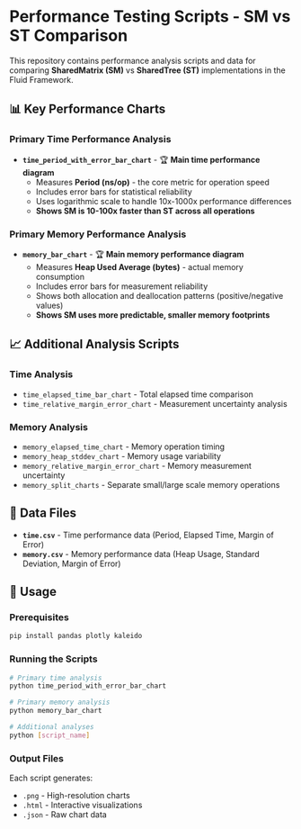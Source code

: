 # Performance Testing Scripts - SM vs ST Comparison

This repository contains performance analysis scripts and data for comparing **SharedMatrix (SM)** vs **SharedTree (ST)** implementations in the Fluid Framework.

## 📊 Key Performance Charts

### **Primary Time Performance Analysis**
- **`time_period_with_error_bar_chart`** - 🏆 **Main time performance diagram**
  - Measures **Period (ns/op)** - the core metric for operation speed
  - Includes error bars for statistical reliability
  - Uses logarithmic scale to handle 10x-1000x performance differences
  - **Shows SM is 10-100x faster than ST across all operations**

### **Primary Memory Performance Analysis**
- **`memory_bar_chart`** - 🏆 **Main memory performance diagram**
  - Measures **Heap Used Average (bytes)** - actual memory consumption
  - Includes error bars for measurement reliability
  - Shows both allocation and deallocation patterns (positive/negative values)
  - **Shows SM uses more predictable, smaller memory footprints**

## 📈 Additional Analysis Scripts

### Time Analysis
- `time_elapsed_time_bar_chart` - Total elapsed time comparison
- `time_relative_margin_error_chart` - Measurement uncertainty analysis

### Memory Analysis
- `memory_elapsed_time_chart` - Memory operation timing
- `memory_heap_stddev_chart` - Memory usage variability
- `memory_relative_margin_error_chart` - Memory measurement uncertainty
- `memory_split_charts` - Separate small/large scale memory operations

## 📁 Data Files
- **`time.csv`** - Time performance data (Period, Elapsed Time, Margin of Error)
- **`memory.csv`** - Memory performance data (Heap Usage, Standard Deviation, Margin of Error)


## 🚀 Usage

### Prerequisites
```bash
pip install pandas plotly kaleido
```

### Running the Scripts
```bash
# Primary time analysis
python time_period_with_error_bar_chart

# Primary memory analysis
python memory_bar_chart

# Additional analyses
python [script_name]
```

### Output Files
Each script generates:
- `.png` - High-resolution charts
- `.html` - Interactive visualizations
- `.json` - Raw chart data
